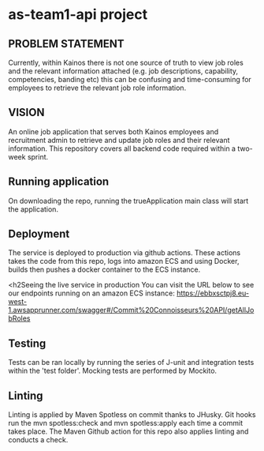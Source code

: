 <h1>as-team1-api project</h1>

<h2>PROBLEM STATEMENT</h2>
<p>Currently, within Kainos there is not one source of truth
to view job roles and the relevant information attached
(e.g. job descriptions, capability, competencies, banding etc)
this can be confusing and time-consuming for employees to retrieve
the relevant job role information.</p>

<h2>VISION</h2>
<p>An online job application that serves both Kainos employees and
recruitment admin to retrieve and update job roles and their relevant information.
This repository covers all backend code required within a two-week sprint. </p>

<h2>Running application</h2>
On downloading the repo, running the trueApplication main class will start the application.

<h2>Deployment</h2>
The service is deployed to production via github actions.
These actions takes the code from this repo, logs into amazon ECS and using Docker, builds then pushes a docker container to the ECS instance.

<h2Seeing the live service in production</h2>
You can visit the URL below to see our endpoints running on an amazon ECS instance:
https://ebbxsctpj8.eu-west-1.awsapprunner.com/swagger#/Commit%20Connoisseurs%20API/getAllJobRoles

<h2>Testing</h2>
Tests can be ran locally by running the series of
J-unit and integration tests within the 'test folder'.
Mocking tests are performed by Mockito.

<h2>Linting</h2>
Linting is applied by Maven Spotless on commit thanks to JHusky.
Git hooks run the mvn spotless:check and mvn spotless:apply each time a commit takes place.
The Maven Github action for this repo also applies linting and conducts a check.
